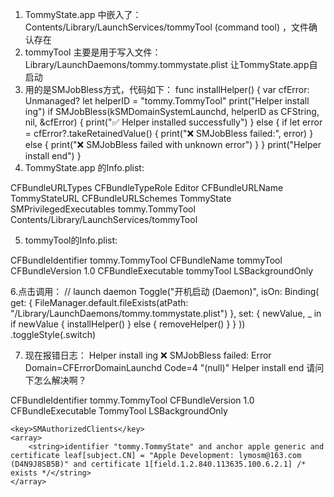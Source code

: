 1. TommyState.app 中嵌入了：Contents/Library/LaunchServices/tommyTool (command tool) ，文件确认存在
2. tommyTool 主要是用于写入文件：Library/LaunchDaemons/tommy.tommystate.plist 让TommyState.app自启动
3. 用的是SMJobBless方式，代码如下：
func installHelper() {
    var cfError: Unmanaged<CFError>?
    let helperID = "tommy.TommyTool"
    print("Helper install ing")
    if SMJobBless(kSMDomainSystemLaunchd, helperID as CFString, nil, &cfError) {
        print("✅ Helper installed successfully")
    } else {
        if let error = cfError?.takeRetainedValue() {
            print("❌ SMJobBless failed:", error)
        } else {
            print("❌ SMJobBless failed with unknown error")
        }
    }
    print("Helper install end")
}
4. TommyState.app 的Info.plist:
<?xml version="1.0" encoding="UTF-8"?>
<!DOCTYPE plist PUBLIC "-//Apple//DTD PLIST 1.0//EN" "http://www.apple.com/DTDs/PropertyList-1.0.dtd">
<plist version="1.0">
<dict>
    <key>CFBundleURLTypes</key>
    <array>
        <dict>
            <key>CFBundleTypeRole</key>
            <string>Editor</string>
            <key>CFBundleURLName</key>
            <string>TommyStateURL</string>
            <key>CFBundleURLSchemes</key>
            <array>
                <string>TommyState</string>
            </array>
        </dict>
    </array>
    <key>SMPrivilegedExecutables</key>
    <dict>
        <key>tommy.TommyTool</key>
        <string>Contents/Library/LaunchServices/tommyTool</string>
    </dict>


</dict>
</plist>

5. tommyTool的Info.plist:
<?xml version="1.0" encoding="UTF-8"?>
<!DOCTYPE plist PUBLIC "-//Apple//DTD PLIST 1.0//EN" "http://www.apple.com/DTDs/PropertyList-1.0.dtd">
<plist version="1.0">
<dict>
    <key>CFBundleIdentifier</key>
    <string>tommy.TommyTool</string>
    <key>CFBundleName</key>
    <string>tommyTool</string>
    <key>CFBundleVersion</key>
    <string>1.0</string>
    <key>CFBundleExecutable</key>
    <string>tommyTool</string>
    <!-- 确保 helper 不会显示 Dock 图标或菜单栏图标 -->
    <key>LSBackgroundOnly</key>
    <true/>
</dict>
</plist>

6.点击调用：
            // launch daemon
            Toggle("开机启动 (Daemon)", isOn: Binding(
                get: {
                    FileManager.default.fileExists(atPath: "/Library/LaunchDaemons/tommy.tommystate.plist")
                },
                set: { newValue, _ in
                    if newValue {
                        installHelper()
                    } else {
                        removeHelper()
                    }
                }
            ))
            .toggleStyle(.switch)
            
7. 现在报错日志：
Helper install ing
❌ SMJobBless failed: Error Domain=CFErrorDomainLaunchd Code=4 "(null)"
Helper install end
请问下怎么解决啊？



<?xml version="1.0" encoding="UTF-8"?>
<!DOCTYPE plist PUBLIC "-//Apple//DTD PLIST 1.0//EN" "http://www.apple.com/DTDs/PropertyList-1.0.dtd">
<plist version="1.0">
<dict>
    <key>CFBundleIdentifier</key>
    <string>tommy.TommyTool</string>
    <key>CFBundleVersion</key>
    <string>1.0</string>
    <key>CFBundleExecutable</key>
    <string>TommyTool</string>
    <!-- 确保 helper 不会显示 Dock 图标或菜单栏图标 -->
    <key>LSBackgroundOnly</key>
    <true/>

    <key>SMAuthorizedClients</key>
    <array>
        <string>identifier "tommy.TommyState" and anchor apple generic and certificate leaf[subject.CN] = "Apple Development: lymosm@163.com (D4N9J8SB5B)" and certificate 1[field.1.2.840.113635.100.6.2.1] /* exists */</string>
    </array>
</dict>
</plist>

